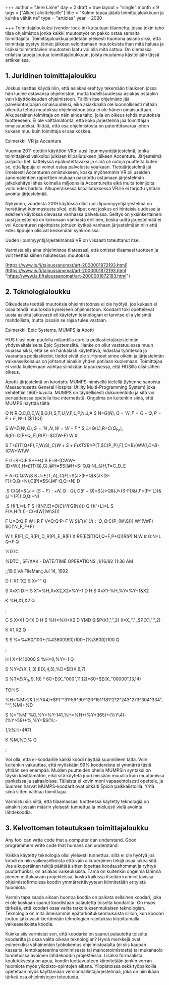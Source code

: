 +++
author = "Jere Laine"
day = 2
draft = true
layout = "single"
month = 9
tags = ["Alkeet aloittelijoille"]
title = "Kolme tapaa jäädä toimittajaloukkuun ja kuinka vältät ne"
type = "articles"
year = 2020

+++
Toimittajaloukuksi (vendor lock-in) kutsutaan tilannetta, jossa jokin taho tilaa ohjelmistoa jonka kaikki muutostyöt on pakko ostaa samalta toimittajalta. Toimittajaloukkua pidetään yleisesti huonona asiana siksi, että toimittaja pystyy tämän jälkeen veloittamaan muutoksista ihan mitä haluaa ja lisäksi toimitettavien muutosten laatu voi olla mitä sattuu. On olemassa erilaisia tapoja joutua toimittajaloukkuun, joista muutamia käsitellään tässä artikkelissa.

## 1. Juridinen toimittajaloukku

Joskus saattaa käydä niin, että asiakas erehtyy tekemään tilauksen jossa hän luulee ostavansa ohjelmiston, mutta todellisuudessa asiakas ostaakin vain käyttöoikeuden ohjelmistoon. Tällöin itse ohjelmisto jää palveluntarjoajan omaisuudeksi, eikä asiakkaalla ole luonnollisesti mitään oikeutta tehdä muutoksia ohjelmistoon joka ei ole hänen omaisuuttaan. Alkuperäinen toimittaja on näin ainoa taho, jolla on oikeus tehdä muutoksia tuotteeseen. Ei ole välttämätöntä, että koko järjestelmä jää toimittajan omaisuudeksi. Riittää, että osa ohjelmistosta on patenttitavaraa johon kukaan muu kuin toimittaja ei saa koskea.

Esimerkki: VR ja Accenture

Vuonna 2011 otettiin käyttöön VR:n uusi lipunmyyntijärjestelmä, jonka toimittajaksi valikoitui julkisen kilpailutuksen jälkeen Accenture. Järjestelmä paljastui heti kättelyssä epäluotettavaksi ja siinä oli outoja puutteita kuten se, että lippuja ei voinut ostaa palvelusta yöaikaan. Tietojärjestelmä jäi ilmeisesti Accenturen omistukseen, koska myöhemmin VR oli useiden sanomalehtien raporttien mukaan pakotettu ostamaan järjestelmän jatkokehitys lähes kolmella miljoonalla Accenturelta eikä muita toimijoita voitu edes harkita. Alkuperäisessä kilpailutuksessa VR:lle ei tarjottu yhtään avointa järjestelmää.

Nykyinen, vuodesta 2019 käytössä ollut uusi lipunmyyntijärjestelmä on herättänyt kummastusta siksi, että liput ovat joskus eri hintaisia uudessa ja edelleen käytössä olevassa vanhassa palvelussa. Selitys on yksinkertainen: uusi järjestelmä on kokonaan vanhasta erillinen, koska uutta järjestelmää ei voi Accenturen rajoitteista johtuen kytkeä vanhaan järjestelmään niin että edes lippujen olisivat keskenään synkronissa.

Uuden lipunmyyntijärjestelmänsä VR on viisaasti toteuttanut itse.

Varmista siis aina ohjelmistoa tilatessasi, että omistat tilaamasi tuotteen ja voit teettää siihen halutessasi muutoksia.

[https://www.is.fi/taloussanomat/art-2000001872193.html](https://www.is.fi/taloussanomat/art-2000001872193.html "https://www.is.fi/taloussanomat/art-2000001872193.html")

## 2. Teknologialoukku

Oikeudesta teettää muutoksia ohjelmistoonsa ei ole hyötyä, jos kukaan ei osaa tehdä muutoksia kyseiseen ohjelmistoon. Koodarit toki opettelevat uusia asioita jatkuvasti eli käytetyn teknologian ei tarvitse olla yleisintä mahdollista, mutta jossain se rajaa tulee vastaan.

Esimerkki: Epic Systems, MUMPS ja Apotti

HUS tilasi noin puolella miljardilla eurolla potilastietojärjestelmän yhdysvaltalaiselta Epic Systemsiltä. Hanke on ollut vastatuulessa muun muassa siksi, että se on hankalasti käytettävä, hidastaa työntekoa ja vaarantaa potilastiedot, tiedot eivät ole siirtyneet sinne oikein ja järjestelmän vaikeaselkoisuus on johtanut ainakin yhden potilaan kuolemaan. Toimittajaa ei voida kuitenkaan vaihtaa siinäkään tapauksessa, että HUSilla olisi siihen oikeus.

Apotti-järjestelmä on koodattu MUMPS-nimisellä kielellä (lyhenne sanoista Massachusetts General Hospital Utility Multi-Programming System) joka kehitettiin 1960-luvulla. MUMPS on täydellisesti dokumentoitu ja sitä voi periaatteessa opetella itse internetistä. Ongelma on kuitenkin siinä, että MUMPS näyttää tältä:

Q N R,Q,C,D,E,W,B,G,H,S,T,U,V,F,L,P,N,J,A S N=$G(N),Q='N,F=Q+Q,P=F+F,W=$L($T(Q))

S W=$E(W,Q),S='N_+N,W=W-F*S,L=$G(L),R=$C(Q_F_P),R(F)=$C(F+Q_F),R(P)=$C(W-F) W #

S T=$E($T(Q+F),F,W\\S)_$C(W+S+F) X T S B=$P(T,$C(P_P),F),C=B\\(W*W),D=B-(C*W*W)\\W

F G=S-Q:F:S+F+Q S E=B-(C*W*W+(D*W)),H=$E($T(Q),G),@H=$S(@H<S:'Q,Q:N)_@H,T=C_D_E

F A=Q:Q:W\\S S J=$E(T,A),C(F)=$S(J>(F+Q)&(J<(S-F)):Q,Q:+N),C(P)=$S(J#F:Q,Q:+N) D

.S C(Q)=$S(J<(S-F):+N,Q:Q),C(F+Q)=$S(J>Q&(J<(S-F))&(J'=(P+'L))&(J'=(P)):Q,Q:+N)

.S H('L)=L F S H(N?.E)=$O(C(H('$G(N)))) Q:H('+L)=L S F(A,H('L))=C(H(W\[(W\\S)))

F U=Q:Q:P W !,R F V=Q:Q:P+F W $S(F(V,U):'Q,Q:$C(P_(W\\S))) W:'(V#F) $C('N_F_F+F)

W !!,R(F)_C_R(P)_D_R(P)_E_R(F) X $RE($E($T(Q),Q+F,P+Q))_R(P)_'N W # G:N=L Q+F Q

%DTC

%DTC ; SF/XAK - DATE/TIME OPERATIONS ;1/16/92 11:36 AM

;;19.0;VA FileMan;;Jul 14, 1992

D I 'X1!'X2 S X="" Q

S X=X1 D H S X1=%H,X=X2,X2=%Y+1 D H S X=X1-%H,%Y=%Y+1&X2

K %H,X1,X2 Q

;

C S X=X1 Q:'X D H S %H=%H+X2 D YMD S:$P(X1,".",2) X=X_"."_$P(X1,".",2)

K X1,X2 Q

S S %=%#60/100+(%#3600\\60)/100+(%\\3600)/100 Q

;

H I X<1410000 S %H=0,%Y=-1 Q

S %Y=$E(X,1,3),%M=$E(X,4,5),%D=$E(X,6,7)

S %T=$E(X_0,9,10)*60+$E(X_"000",11,12)*60+$E(X_"00000",13,14)

TOH S

%H=%M>2&'(%Y#4)+$P("^31^59^90^120^151^181^212^243^273^304^334","^",%M)+%D

S %='%M!'%D,%Y=%Y-141,%H=%H+(%Y*365)+(%Y\\4)-(%Y>59)+%,%Y=$S(%:-

1,1:%H+4#7)

K %M,%D,% Q

;

Voi olla, että ei-koodarille kaikki koodi näyttää suunnilleen tältä. Voin kuitenkin vakuuttaa, että myöskään 99% koodareista ei ymmärrä tästä yhtään sen enempää. Muiden puutteiden ohella MUMPSin syntaksi on täysin käsittämätön, eikä sitä käytetä juuri missään muualla kuin muutamissa pankeissa ja sairaaloissa. Tällaista ei kovin moni vapaaehtoisesti opettele, ja Suomen harvat MUMPS-koodarit ovat pitkälti Epicin palkkalistoilla. Yritä siinä sitten vaihtaa toimittajaa.

Varmistu siis siitä, että tilaamassasi tuotteessa käytetty teknologia on ainakin jossain määrin yleisesti tunnettua ja mieluusti vielä avointa lähdekoodia.

## 3. Kelvottoman toteutuksen toimittajaloukku

Any fool can write code that a computer can understand. Good programmers write code that humans can understand.

Vaikka käytetty teknologia olisi yleisesti tunnettua, siitä ei ole hyötyä jos koodi on niin vaikeaselkoista että vain alkuperäinen tekijä osaa lukea sitä. Jos alkuperäinen tekijä päättää sitten lopettaa koodaushommat ja ryhtyä puutarhuriksi, on asiakas vaikeuksissa. Tämä on kuitenkin ongelma lähinnä pienen mittakaavan projekteissa, koska kaikissa itseään kunnioittavissa ohjelmistofirmoissa koodin ymmärrettävyyteen kiinnitetään erityistä huomiota.

Varmin tapa saada aikaan huonoa koodia on palkata sellainen koodari, joka ei ole koskaan saanut koodistaan palautetta toiselta koodarilta. On myös tärkeää, että koodari osaa valita tarkoituksenmukaisen teknologian. Teknologia on mitä ilmeisimmin epätarkoituksenmukaista silloin, kun koodari joutuu jatkuvasti kiertämään teknologian rajoituksia kirjoittamalla vaikeaselkoista koodia.

Kuinka siis varmistat sen, että koodarisi on saanut palautetta toiselta koodarilta ja osaa valita oikean teknologian? Hyviä merkkejä ovat esimerkiksi vähäinenkin työkokemus ohjelmistoalalta (ei siis kaupan kassalta, lentokapteenina toimimisesta tai mainostoimistosta) tai mukanaolo tunnetuissa avoimen lähdekoodin projekteissa. Lisäksi formaalista koulutuksesta on apua, koodin luettavuuteen kiinnitetään jonkin verran huomiota myös yliopisto-opintojen aikana. Yliopistoissa sekä työpaikoilla opetetaan myös käyttämään versionhallintajärjestelmää, joka on niin ikään tärkeä osa ohjelmistojen toteutusta.